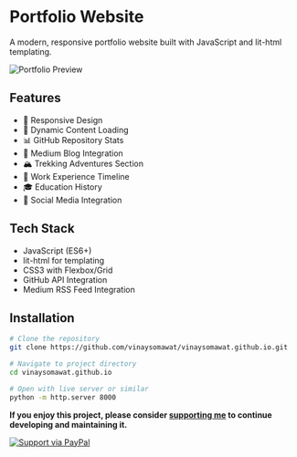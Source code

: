 # Portfolio Website

A modern, responsive portfolio website built with JavaScript and lit-html templating.

![Portfolio Preview](assets/preview.png)

## Features

- 📱 Responsive Design
- 🚀 Dynamic Content Loading
- 📊 GitHub Repository Stats
- 📝 Medium Blog Integration
- 🏔️ Trekking Adventures Section
- 💼 Work Experience Timeline
- 🎓 Education History
- 🔗 Social Media Integration

## Tech Stack

- JavaScript (ES6+)
- lit-html for templating
- CSS3 with Flexbox/Grid
- GitHub API Integration
- Medium RSS Feed Integration

## Installation

```bash
# Clone the repository
git clone https://github.com/vinaysomawat/vinaysomawat.github.io.git

# Navigate to project directory
cd vinaysomawat.github.io

# Open with live server or similar
python -m http.server 8000
```

**If you enjoy this project, please consider [supporting me](https://www.paypal.me/vinaysomawat) to continue developing and maintaining it.**

[![Support via PayPal](https://cdn.rawgit.com/twolfson/paypal-github-button/1.0.0/dist/button.svg)](https://www.paypal.me/vinaysomawat)
